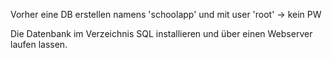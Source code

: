 Vorher eine DB erstellen namens 'schoolapp' und mit user 'root' -> kein PW

Die Datenbank im Verzeichnis SQL installieren und über einen Webserver laufen lassen.

